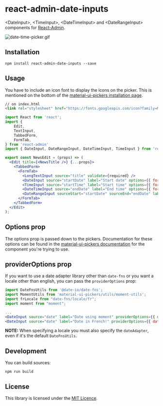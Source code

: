 # react-admin-date-inputs

\<DateInput>, \<TimeInput>, \<DateTimeInput> and \<DateRangeInput> components for [React-Admin](https://github.com/marmelab/react-admin).

![date-time-picker.gif](date-time-picker.gif)

## Installation

```
npm install react-admin-date-inputs --save
```

## Usage

You have to include an icon font to display the icons on the picker. This is mentioned on the bottom of the [material-ui-pickers installation page](https://material-ui-pickers.firebaseapp.com/installation).

```html
// on index.html
<link rel="stylesheet" href="https://fonts.googleapis.com/icon?family=Material+Icons">
```

```jsx
import React from 'react';
import {
    Edit,
    TextInput,
    TabbedForm,
    FormTab,
} from 'react-admin'
import { DateInput, DateRangeInput, DateTimeInput, TimeInput } from 'react-admin-date-inputs';

export const NewsEdit = (props) => (
  <Edit title={<NewsTitle />} {...props}>
    <TabbedForm>
      <FormTab>
        <LongTextInput source="title" validate={required} />
        <DateInput source="startDate" label="Start date" options={{ format: 'DD/MM/YYYY' }} />
        <TimeInput source="startTime" label="Start time" options={{ format: 'HH:mm:ss' }} />
        <DateTimeInput source="endDate" label="End time" options={{ format: 'DD/MM/YYYY, HH:mm:ss', ampm: false, clearable: true }} />
        <DateRangeInput sourceStart="startDate" sourceEnd="endDate" labelStart="Start date" labelEnd="End date"/>
      </FormTab>
    </TabbedForm>
  </Edit>
);

```

## Options prop

The options prop is passed down to the pickers. Documentation for these options can be found in the [material-ui-pickers documentation](https://material-ui-pickers.firebaseapp.com/demo/datepicker) for the component you're trying to use.

## providerOptions prop

If you want to use a date adapter library other than `date-fns` or you want a locale other than english, you can pass the `providerOptions` prop:

```jsx
import DateFnsUtils from '@date-io/date-fns';
import MomentUtils from 'material-ui-pickers/utils/moment-utils';
import frLocale from "date-fns/locale/fr";
import moment from "moment";

...
<DateInput source="date" label="Date using moment" providerOptions={{ dateAdapter: MomentUtils, dateLibInstance: moment }} />
<DateInput source="date" label="Date in French!" providerOptions={{ dateAdapter: DateFnsUtils, locale: frLocale }} />
```

**NOTE:** When specifying a locale you must also specify the `dateAdapter`, even if it's the default `DateFnsUtils`.

## Development

You can build sources:

```
npm run build
```

## License

This library is licensed under the [MIT Licence](https://github.com/vascofg/react-admin-date-inputs/blob/master/LICENSE).
